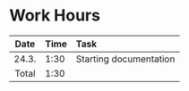 # Work Hours
| Date | Time | Task |
| :---:|:-----|:-----|
| 24.3.| 1:30 | Starting documentation |
| Total| 1:30 | |
